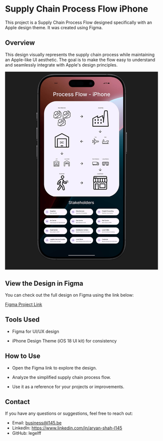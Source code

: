 # Supply Chain Process Flow iPhone

This project is a Supply Chain Process Flow designed specifically with an Apple design theme. It was created using Figma.

## Overview

This design visually represents the supply chain process while maintaining an Apple-like UI aesthetic. The goal is to make the flow easy to understand and seamlessly integrate with Apple's design principles.

![processFlow_iPhone](processFlow_iPhone_r0984834.png)

## View the Design in Figma

You can check out the full design on Figma using the link below:

[Figma Project Link](https://www.figma.com/design/EV5inPrL0MCxeo2bi1OgQd/iPhone-Process-Flow?node-id=0-1&t=sbu22ZhlqgveZUxT-1)

## Tools Used

- Figma for UI/UX design

- iPhone Design Theme (iOS 18 UI kit) for consistency

## How to Use

- Open the Figma link to explore the design.

- Analyze the simplified supply chain process flow.

- Use it as a reference for your projects or improvements.

## Contact
If you have any questions or suggestions, feel free to reach out:

- Email: business@l145.be
- LinkedIn: https://www.linkedin.com/in/aryan-shah-l145
- GitHub: legelff
